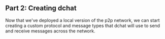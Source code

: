 ## Part 2: Creating dchat

Now that we've deployed a local version of the p2p network, we can start
creating a custom protocol and message types that dchat will use to
send and receive messages across the network.

